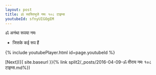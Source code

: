 ```yaml
---
layout: post
title: ॐ स्वस्तिभुजे नमः १०८ टाइम्स
youtubeId: sfnyUIGOgEM
---
```

 
 
 ॐ अनंथा रूपया नमः  
 
 -  जिसके कई रूप हैं 
 
  
 
  
 
 
 
 
 
 


{% include youtubePlayer.html id=page.youtubeId %}
 
[Next]({{ site.baseurl }}{% link  split2/_posts/2016-04-09-ॐ वीराय नमः १०८ टाइम्स.md%})
 

